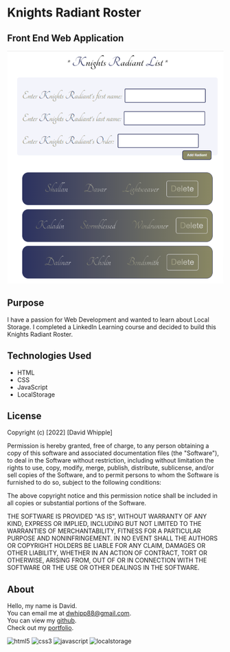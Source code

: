 # Knights Radiant Roster

## Front End Web Application

![app image](./assets/images/app-image.png)

## Purpose

I have a passion for Web Development and wanted to learn about Local Storage. I completed a LinkedIn Learning course and decided to build this Knights Radiant Roster.

## Technologies Used

- HTML
- CSS
- JavaScript
- LocalStorage

## License

Copyright (c) [2022] [David Whipple]

Permission is hereby granted, free of charge, to any person obtaining a copy of this software and associated documentation files (the "Software"), to deal in the Software without restriction, including without limitation the rights to use, copy, modify, merge, publish, distribute, sublicense, and/or sell copies of the Software, and to permit persons to whom the Software is furnished to do so, subject to the following conditions:

The above copyright notice and this permission notice shall be included in all copies or substantial portions of the Software.

THE SOFTWARE IS PROVIDED "AS IS", WITHOUT WARRANTY OF ANY KIND, EXPRESS OR IMPLIED, INCLUDING BUT NOT LIMITED TO THE WARRANTIES OF MERCHANTABILITY, FITNESS FOR A PARTICULAR PURPOSE AND NONINFRINGEMENT. IN NO EVENT SHALL THE AUTHORS OR COPYRIGHT HOLDERS BE LIABLE FOR ANY CLAIM, DAMAGES OR OTHER LIABILITY, WHETHER IN AN ACTION OF CONTRACT, TORT OR OTHERWISE, ARISING FROM, OUT OF OR IN CONNECTION WITH THE SOFTWARE OR THE USE OR OTHER DEALINGS IN THE SOFTWARE.

## About

Hello, my name is David.<br>
You can email me at dwhipp88@gmail.com.<br>
You can view my [github](https://github.com/D-Whipp). <br>
Check out my [portfolio](http://mighty-brook-32674.herokuapp.com/).

![html5](https://img.shields.io/badge/HTML-5-darkblue)
![css3](https://img.shields.io/badge/CSS-3-darkblue)
![javascript](https://img.shields.io/badge/language-javascript-darkblue)
![localstorage](https://img.shields.io/badge/persistence-localstorage-darkblue)
